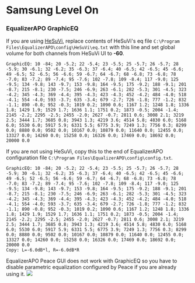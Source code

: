 # Samsung Level On
### EqualizerAPO GraphicEQ
If you are using [HeSuVi](https://sourceforge.net/projects/hesuvi/), replace contents of HeSuVi's eq file `C:\Program Files\EqualizerAPO\config\HeSuVi\eq.txt` with this line and set global volume for both channels from HeSuVi UI to **-60**.
```
GraphicEQ: 10 -84; 20 -5.2; 22 -5.4; 23 -5.5; 25 -5.7; 26 -5.7; 28 -5.9; 30 -6.1; 32 -6.2; 35 -6.3; 37 -6.4; 40 -6.5; 42 -6.5; 45 -6.6; 49 -6.5; 52 -6.5; 56 -6.6; 59 -6.7; 64 -6.7; 68 -6.8; 73 -6.8; 78 -7.0; 83 -7.2; 89 -7.4; 95 -7.6; 102 -7.8; 109 -8.4; 117 -9.0; 125 -9.5; 134 -9.8; 143 -9.7; 153 -9.8; 164 -9.5; 175 -9.2; 188 -9.1; 201 -8.7; 215 -8.1; 230 -7.5; 246 -6.9; 263 -6.1; 282 -5.3; 301 -4.5; 323 -4.2; 345 -4.3; 369 -4.4; 395 -4.3; 423 -4.3; 452 -4.2; 484 -4.0; 518 -4.1; 554 -4.0; 593 -3.7; 635 -3.4; 679 -2.7; 726 -1.8; 777 -1.2; 832 -1.1; 890 -0.8; 952 -0.3; 1019 0.2; 1090 0.6; 1167 1.2; 1248 1.8; 1336 1.8; 1429 1.9; 1529 1.7; 1636 1.1; 1751 0.2; 1873 -0.5; 2004 -1.4; 2145 -2.2; 2295 -2.5; 2455 -2.0; 2627 -0.7; 2811 0.6; 3008 2.1; 3219 2.5; 3444 1.7; 3685 0.8; 3943 1.3; 4219 3.6; 4514 5.8; 4830 6.0; 5168 6.0; 5530 6.0; 5917 5.9; 6331 5.5; 6775 3.9; 7249 1.3; 7756 0.3; 8299 0.0; 8880 0.0; 9502 0.0; 10167 0.0; 10879 0.0; 11640 0.0; 12455 0.0; 13327 0.0; 14260 0.0; 15258 0.0; 16326 0.0; 17469 0.0; 18692 0.0; 20000 0.0
```
If you are not using HeSuVi, copy this to the end of EqualizerAPO configuration file `C:\Program Files\EqualizerAPO\config\config.txt`.
```
GraphicEQ: 10 -84; 20 -5.2; 22 -5.4; 23 -5.5; 25 -5.7; 26 -5.7; 28 -5.9; 30 -6.1; 32 -6.2; 35 -6.3; 37 -6.4; 40 -6.5; 42 -6.5; 45 -6.6; 49 -6.5; 52 -6.5; 56 -6.6; 59 -6.7; 64 -6.7; 68 -6.8; 73 -6.8; 78 -7.0; 83 -7.2; 89 -7.4; 95 -7.6; 102 -7.8; 109 -8.4; 117 -9.0; 125 -9.5; 134 -9.8; 143 -9.7; 153 -9.8; 164 -9.5; 175 -9.2; 188 -9.1; 201 -8.7; 215 -8.1; 230 -7.5; 246 -6.9; 263 -6.1; 282 -5.3; 301 -4.5; 323 -4.2; 345 -4.3; 369 -4.4; 395 -4.3; 423 -4.3; 452 -4.2; 484 -4.0; 518 -4.1; 554 -4.0; 593 -3.7; 635 -3.4; 679 -2.7; 726 -1.8; 777 -1.2; 832 -1.1; 890 -0.8; 952 -0.3; 1019 0.2; 1090 0.6; 1167 1.2; 1248 1.8; 1336 1.8; 1429 1.9; 1529 1.7; 1636 1.1; 1751 0.2; 1873 -0.5; 2004 -1.4; 2145 -2.2; 2295 -2.5; 2455 -2.0; 2627 -0.7; 2811 0.6; 3008 2.1; 3219 2.5; 3444 1.7; 3685 0.8; 3943 1.3; 4219 3.6; 4514 5.8; 4830 6.0; 5168 6.0; 5530 6.0; 5917 5.9; 6331 5.5; 6775 3.9; 7249 1.3; 7756 0.3; 8299 0.0; 8880 0.0; 9502 0.0; 10167 0.0; 10879 0.0; 11640 0.0; 12455 0.0; 13327 0.0; 14260 0.0; 15258 0.0; 16326 0.0; 17469 0.0; 18692 0.0; 20000 0.0
Copy: L=-6.0dB*l, R=-6.0dB*R
```
EqualizerAPO Peace GUI does not work with GraphicEQ so you have to disable parametric equalization configured by Peace if you are already using it.
![](https://raw.githubusercontent.com/jaakkopasanen/AutoEq/master/results/Headphone.com/innerfidelity/onear/Samsung%20Level%20On/Samsung%20Level%20On.png)
